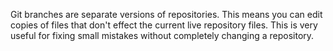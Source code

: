 Git branches are separate versions of repositories. This means you can edit copies of files that don't effect the current live repository files. This is very useful for fixing small mistakes without completely changing a repository.